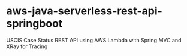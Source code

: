 # aws-java-serverless-rest-api-springboot
USCIS Case Status REST API using AWS Lambda with Spring MVC and XRay for Tracing 
